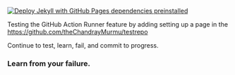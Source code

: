 [![Deploy Jekyll with GitHub Pages dependencies preinstalled](https://github.com/theChandrayMurmu/testrepo/actions/workflows/jekyll-gh-pages.yml/badge.svg)](https://github.com/theChandrayMurmu/testrepo/actions/workflows/jekyll-gh-pages.yml)


Testing the GitHub Action Runner feature by adding setting up a page in the https://github.com/theChandrayMurmu/testrepo


Continue to test, learn, fail, and commit to progress. 


### Learn from your failure.

